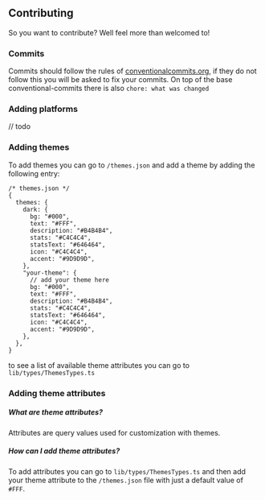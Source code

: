 ## Contributing

So you want to contribute? Well feel more than welcomed to!

### Commits

Commits should follow the rules of [conventionalcommits.org](https://www.conventionalcommits.org/en/v1.0.0/), if they do not follow this you will be asked to fix your commits. On top of the base conventional-commits there is also `chore: what was changed`

### Adding platforms

// todo

### Adding themes

To add themes you can go to `/themes.json` and add a theme by adding the following entry:

```json5
/* themes.json */
{
  themes: {
    dark: {
      bg: "#000",
      text: "#FFF",
      description: "#B4B4B4",
      stats: "#C4C4C4",
      statsText: "#646464",
      icon: "#C4C4C4",
      accent: "#9D9D9D",
    },
    "your-theme": {
      // add your theme here
      bg: "#000",
      text: "#FFF",
      description: "#B4B4B4",
      stats: "#C4C4C4",
      statsText: "#646464",
      icon: "#C4C4C4",
      accent: "#9D9D9D",
    },
  },
}
```

to see a list of available theme attributes you can go to `lib/types/ThemesTypes.ts`

### Adding theme attributes

##### What are theme attributes?

Attributes are query values used for customization with themes.

##### How can I add theme attributes?

To add attributes you can go to `lib/types/ThemesTypes.ts` and then add your theme attribute to the `/themes.json` file with just a default value of `#FFF`.
